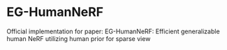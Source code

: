 # EG-HumanNeRF
Official implementation for paper: EG-HumanNeRF: Efficient generalizable human NeRF utilizing human prior for sparse view
